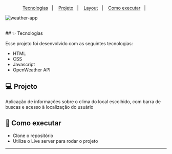 <p align="center">
  <a href="#-tecnologias">Tecnologias</a>&nbsp;&nbsp;&nbsp;|&nbsp;&nbsp;&nbsp;
  <a href="#-projeto">Projeto</a>&nbsp;&nbsp;&nbsp;|&nbsp;&nbsp;&nbsp;
  <a href="#-layout">Layout</a>&nbsp;&nbsp;&nbsp;|&nbsp;&nbsp;&nbsp;
  <a href="#-como-executar">Como executar</a>&nbsp;&nbsp;&nbsp;|&nbsp;&nbsp;&nbsp;
</p>

![weather-app](https://user-images.githubusercontent.com/76459023/202335972-a5e01ea1-e1c5-4a24-9212-07607045dfd3.png)


<br>
## ✨ Tecnologias

Esse projeto foi desenvolvido com as seguintes tecnologias:

- HTML
- CSS
- Javascript
- OpenWeather API


## 💻 Projeto

Aplicação de informações sobre o clima do local escolhido, com barra de buscas e acesso à localização do usuário


## 🚀 Como executar

- Clone o repositório
- Utilize o Live server para rodar o projeto

---
